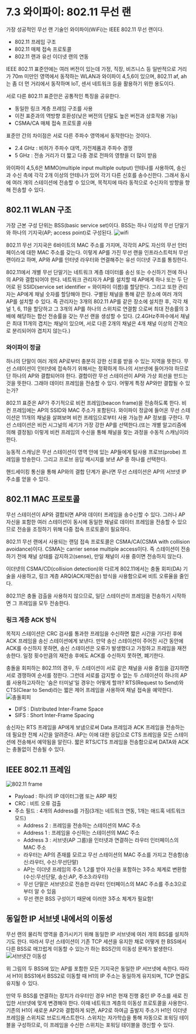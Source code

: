 # 7.3 와이파이: 802.11 무선 랜
가장 성공적인 무선 랜 기술인 와이파이(WiFi)는 IEEE 802.11 무선 랜이다.
- 802.11 프레임 구조
- 802.11 매체 접속 프로토콜
- 802.11 랜과 유선 이더넷 랜의 연동

IEEE 802.11 표준안에는 여러 버전이 있는데 가정, 직장, 비즈니스 등 일반적으로 거리가 70m 미만인 영역에서 동작하는 WLAN과
와이파이 4,5,6이 있으며, 802.11 af, ah는 좀 더 먼 거리에서 동작하며 IoT, 센서 네트워크 등을 활용하기 위한 용도이다.

서로 다른 802.11 표준안은 공통적인 특징을 공유한다.
- 동일한 링크 계층 프레임 구조를 사용
- 이전 표준과의 역방향 호환성(낮은 버전의 단말도 높은 버전과 상호작용 가능)
- CSMA/CA 매체 접속 프로토콜 사용

표준안 간의 차이점은 서로 다른 주파수 영역에서 동작한다는 것이다.
- 2.4 GHz : 비허가 주파수 대역, 가전제품과 주파수 경쟁
- 5 GHz : 전송 거리가 더 짧고 다중 경로 전파의 영향을 더 많이 받음

와이파이 4,5,6은 MIMO(multiple input multiple output) 안테나를 사용하여,
송신과 수신 측에 각각 2개 이상의 안테나가 있어 각기 다른 신호를 송수신한다.
그래서 동시에 여러 개의 스테이션에 전송할 수 있으며, 목적지에 따라 동적으로 수신자의 방향을 향해 전송할 수 있다.

## 802.11 WLAN 구조
가장 근본 구성 단위는 BSS(basic service set)이다.
BSS는 하나 이상의 무선 단말기와 하나의 기지국(AP; access point)로 구성된다.
![wifi](./images/wifi.png)

802.11 무선 기지국은 6바이트의 MAC 주소를 가지며,
각각의 AP도 자신의 무선 인터페이스에 대한 MAC 주소를 갖는다.
이렇게 AP를 가진 무선 랜을 인프라스트럭처 무선 랜이라고 하며,
AP와 AP를 인터넷 라우터와 연결해주는 유선 이더넷 구조를 통칭한다.

802.11에서 개별 무선 단말기는 네트워크 계층 데이터를 송신 또는 수신하기 전에 하나의 AP와 결합되어야 한다.
네트워크 관리자가 AP를 설치할 때 AP에게 하나 또는 두 단어로 된 SSID(service set identifier = 와이파이 이름)를 할당한다.
그리고 또한 관리자는 AP에게 채널 숫자를 할당해야 한다. 구별된 채널을 통해 같은 장소에 여러 개의 AP를 설치할 수 있다.
즉 관리자는 3개의 802.11 AP를 같은 장소에 설치한 후, 각각 채널 1, 6, 11을 할당하고 그 3개의 AP를 하나의 스위치로 연결함
으로써 최대 전송률의 3배에 해당하는 합산 전송률을 갖는 무선 랜을 생성할 수 있다.
(2.4GHz주파수에서 채널은 최대 11개의 겹치는 채널이 있으며, 서로 다른 2개의 채널은 4개 채널 이상의 간격으로 분리되어야 겹치지 않는다.)

### 와이파이 정글
하나의 단말이 여러 개의 AP로부터 충분히 강한 신호를 받을 수 있는 지역을 뜻한다.
무선 스테이션이 인터넷에 접속하기 위해서는 정확하게 하나의 서브넷에 들어가야 하므로 단 하나의 AP와 결합되어야 한다.
결합이란 무선 스테이션이 AP와 가상 회선을 만드는 것을 뜻한다. 그래야 데이터 프레임을 전송할 수 있다.
어떻게 특정 AP와만 결합될 수 있는가?

802.11 표준은 AP가 주기적으로 비컨 프레임(beacon frame)을 전송하도록 한다.
비컨 프레임에는 AP의 SSID와 MAC 주소가 포함된다.
와이파이 정글에 들어온 무선 스테이션은 11개의 채널을 살펴보며 비컨 프레임으로부터 사용 가능한 AP 정보를 구한다.
무선 스테이션은 비컨 시그널의 세기가 가장 강한 AP를 선택한다.(또는 개별 알고리즘에 의해 결정됨)
이렇게 비컨 프레임의 수신을 통해 채널을 찾는 과정을 수동적 스캐닝이라 한다.

능동적 스캐닝은 무선 스테이션이 영역 안에 있는 AP들에게 탐사용 프로브(probe) 프레임을 방송한다.
그리고 프로브 응답 메시지를 보낸 AP 중 하나를 선택한다.

핸드세이킹 통신을 통해 AP와의 결합 단계가 끝나면 무선 스테이션은 AP의 서브넷 IP 주소를 얻을 수 있다.

## 802.11 MAC 프로토콜
무선 스테이션이 AP와 결합되면 AP와 데이터 프레임을 송수신할 수 있다.
그러나 AP 자신을 포함한 여러 스테이션이 동시에 동일한 채널로 데이터 프레임을 전송할 수 있으므로
전송을 조정하기 위해 다중 접속 프로토콜이 필요하다.

802.11 무선 랜에서 사용되는 랜덤 접속 프로토콜은 CSMA/CA(CSMA with collision avoidance)이다.
CSMA는 carrier sense multiple access이다. 
즉 스테이션이 전송하기 전에 채널 상태를 감지하고(sense), 만일 채널이 사용 중이면 전송하지 않는다.

이더넷의 CSMA/CD(collision detection)와 다르게 802.11에서는 충돌 회피(DA) 기술을 사용하고,
링크 계층 ARQ(ACK/재전송) 방식을 사용함으로써 비트 오류율을 줄인다.

802.11은 충돌 검출을 사용하지 않으므로, 일단 스테이션이 프레임을 전송하기 시작하면 그 프레임을 모두 전송한다.

### 링크 계층 ACK 방식
목적지 스테이션은 CRC 검사를 통과한 프레임을 수신하면 짧은 시간을 기다린 후에 ACK 프레임을 송신 스테이션에게 보낸다.
만약 송신 스테이션이 주어진 시간 동안에 ACK를 수신하지 못하면, 송신 스테이션은 오류가 발생했다고 가정하고 프레임을 재전송한다.
일정 횟수만큼의 재전송 후에도 ACK를 수신하지 못하면, 폐기한다.

충돌을 회피하는 802.11의 경우, 두 스테이션이 서로 같은 채널을 사용 중임을 감지하면 서로 경쟁하여 순서를 정한다.
그런데 서로를 감지할 수 없는 두 스테이션이 하나의 AP를 사용하고자하는 '숨은 터미널'일 경우는 어떻게 할까?
RTS(Request to Send)와 CTS(Clear to Send)라는 짧은 제어 프레임을 사용하여 채널 접속을 예약한다.
![충돌회피](./images/collision_avoidance.png)
- DIFS : Distributed Inter-Frame Space
- SIFS : Short Inter-Frame Spacing

송신자는 RTS 프레임을 AP에게 보냄으로써 Data 프레임과 ACK 프레임을 전송하는 데 필요한 전체 시간을 알려준다.
AP는 이에 대한 응답으로 CTS 프레임을 모든 스테이션에 전송해서 예약됨을 알린다.
짧은 RTS/CTS 프레임을 전송함으로써 DATA와 ACK는 충돌없이 전송될 수 있다.

## IEEE 802.11 프레임
![802.11 frame](./images/wifi_frame.png)
- Payload : 하나의 IP 데이터그램 또는 ARP 패킷
- CRC : 비트 오류 검출
- 주소 필드 : 4개의 Address를 가짐(3개는 네트워크 연동, 1개는 애드혹 네트워크 모드)
  - Address 2 : 프레임을 전송하는 스테이션의 MAC 주소
  - Address 1 : 프레임을 수신하는 스테이션의 MAC 주소
  - Address 3 : 서브넷(AP 그룹)을 인터넷과 연결하는 라우터 인터페이스의 MAC 주소
  - 라우터는 AP의 존재를 모르고 무선 스테이션의 MAC 주소를 가지고 전송함(송신:라우터, 수신:무선단말)
  - AP는 이더넷 프레임의 주소 1,2를 받아 자신을 포함하는 3주소 체계로 변환함(수신:무선단말, 송신:AP, 주소3:라우터)
  - 무선 단말은 서브넷으로 전송한 라우터 인터페이스의 MAC 주소를 주소3으로부터 알 수 있음
  - 무선 랜은 BSS 구성이기 때문에 이러한 3주소 체계가 필요함!

## 동일한 IP 서브넷 내에서의 이동성
무선 랜의 물리적 영역을 증가시키기 위해 동일한 IP 서브넷에 여러 개의 BSS를 설치하기도 한다.
따라서 무선 스테이션이 기존 TCP 세션을 유지한 채로 어떻게 한 BSS에서 다른 BSS로 매끄럽게 이동할 수 있는가 하는 BSS간의 이동성 문제가 발생한다.
![서브넷간 이동성](./images/sending.png)

위 그림의 두 BSS에 있는 AP를 포함한 모든 기지국은 동일한 IP 서브넷에 속한다.
따라서 H1이 BSS1에서 BSS2로 이동할 때 H1의 IP 주소는 동일하게 유지되며, TCP 연결도 유지될 수 있다.

만약 두 BSS를 연결하는 장치가 라우터인 경우 H1은 현재 진행 중인 IP 주소를 새로 진입한 서브넷에 맞게 변경해야 한다.
이때 네트워크 계층의 이동성 프로토콜을 사용한다.
기존의 H1이 새로운 AP2와 결합하게 되면, AP2로 하여금 출발지 주소가 H1인 이더넷 프레임을 스위치로 브로드캐스트한다.
스위치는 자가학습을 통해 자동으로 포워딩 테이블을 구성하므로, 이 프레임을 수신한 스위치는 포워딩 테이블을 갱신할 수 있다.